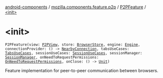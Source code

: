 [android-components](../../index.md) / [mozilla.components.feature.p2p](../index.md) / [P2PFeature](index.md) / [&lt;init&gt;](./-init-.md)

# &lt;init&gt;

`P2PFeature(view: `[`P2PView`](../../mozilla.components.feature.p2p.view/-p2-p-view/index.md)`, store: `[`BrowserStore`](../../mozilla.components.browser.state.store/-browser-store/index.md)`, engine: `[`Engine`](../../mozilla.components.concept.engine/-engine/index.md)`, connectionProvider: () -> `[`NearbyConnection`](../../mozilla.components.lib.nearby/-nearby-connection/index.md)`, tabsUseCases: `[`TabsUseCases`](../../mozilla.components.feature.tabs/-tabs-use-cases/index.md)`, sessionUseCases: `[`SessionUseCases`](../../mozilla.components.feature.session/-session-use-cases/index.md)`, sessionManager: `[`SessionManager`](../../mozilla.components.browser.session/-session-manager/index.md)`, onNeedToRequestPermissions: `[`OnNeedToRequestPermissions`](../../mozilla.components.support.base.feature/-on-need-to-request-permissions.md)`, onClose: () -> `[`Unit`](https://kotlinlang.org/api/latest/jvm/stdlib/kotlin/-unit/index.html)`)`

Feature implementation for peer-to-peer communication between browsers.

